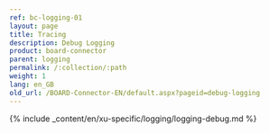 ```yaml
---
ref: bc-logging-01
layout: page
title: Tracing
description: Debug Logging
product: board-connector
parent: logging
permalink: /:collection/:path
weight: 1
lang: en_GB
old_url: /BOARD-Connector-EN/default.aspx?pageid=debug-logging
---
```

{% include _content/en/xu-specific/logging/logging-debug.md %}